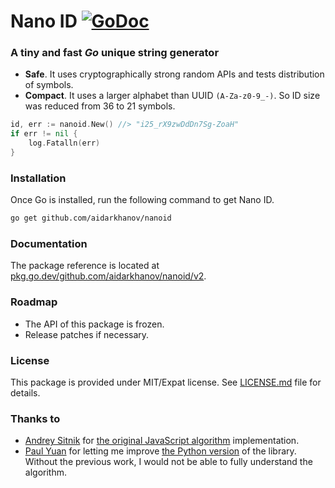 # Nano ID [![GoDoc](https://img.shields.io/badge/go.dev-reference-007d9c?logo=go&logoColor=white&style=flat-round)](https://pkg.go.dev/github.com/aidarkhanov/nanoid/v2)

### A tiny and fast _Go_ unique string generator

* __Safe__. It uses cryptographically strong random APIs and tests distribution of symbols.
* __Compact__. It uses a larger alphabet than UUID `(A-Za-z0-9_-)`. So ID size was reduced from 36 to 21 symbols.

```go
id, err := nanoid.New() //> "i25_rX9zwDdDn7Sg-ZoaH"
if err != nil {
    log.Fatalln(err)
}
```

### Installation

Once Go is installed, run the following command to get Nano ID.

```sh
go get github.com/aidarkhanov/nanoid
```

### Documentation

The package reference is located at [pkg.go.dev/github.com/aidarkhanov/nanoid/v2](https://pkg.go.dev/github.com/aidarkhanov/nanoid/v2).

### Roadmap

* The API of this package is frozen.
* Release patches if necessary.

### License

This package is provided under MIT/Expat license. See [LICENSE.md](https://raw.githubusercontent.com/aidarkhanov/nanoid/master/LICENSE) file for details.

### Thanks to

* [Andrey Sitnik](https://github.com/ai) for [the original JavaScript algorithm](https://github.com/ai/nanoid) implementation.
* [Paul Yuan](https://github.com/puyuan) for letting me improve [the Python version](https://github.com/puyuan/py-nanoid) of the library. Without the previous work, I would not be able to fully understand the algorithm.
